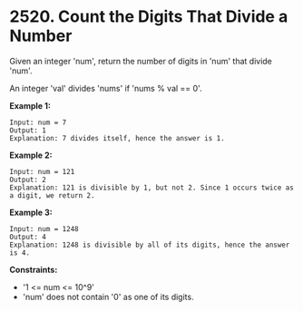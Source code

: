 # 2520. Count the Digits That Divide a Number

Given an integer 'num', return the number of digits in 'num' that divide 'num'.

An integer 'val' divides 'nums' if 'nums % val == 0'.

<strong>Example 1:</strong>
```
Input: num = 7
Output: 1
Explanation: 7 divides itself, hence the answer is 1.
```

<strong>Example 2:</strong>
```
Input: num = 121
Output: 2
Explanation: 121 is divisible by 1, but not 2. Since 1 occurs twice as a digit, we return 2.
```

<strong>Example 3:</strong>
```
Input: num = 1248
Output: 4
Explanation: 1248 is divisible by all of its digits, hence the answer is 4.
```

<strong>Constraints:</strong>

- '1 <= num <= 10^9'
- 'num' does not contain '0' as one of its digits.
